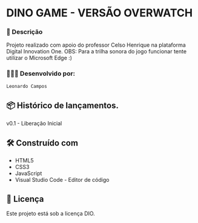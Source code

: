 # DINO GAME - VERSÃO OVERWATCH

### 📄 Descrição 

Projeto realizado com apoio do professor Celso Henrique na plataforma Digital Innovation One.
OBS: Para a trilha sonora do jogo funcionar tente utilizar o Microsoft Edge :)

### 🧑🏻‍💻 Desenvolvido por:  
```
Leonardo Campos
```
## 📦 Histórico de lançamentos.

v0.1 - Liberação Inicial

## 🛠️ Construído com

* HTML5
* CSS3
* JavaScript
* Visual Studio Code - Editor de código

## 📄 Licença

Este projeto está sob a licença DIO.